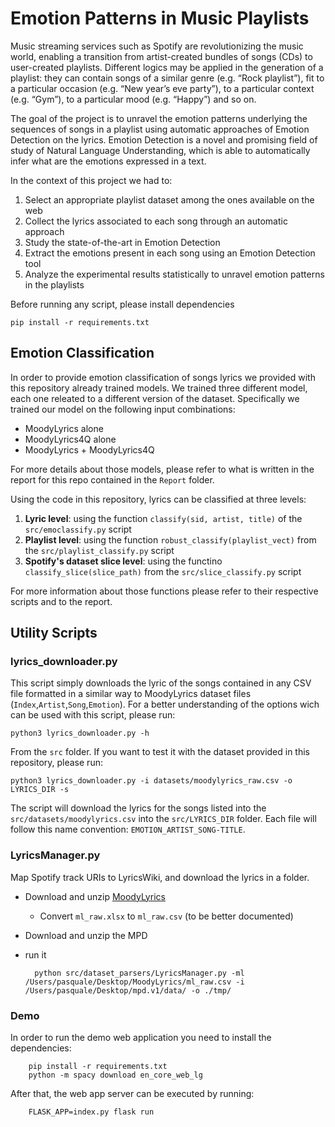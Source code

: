 # Emotion Patterns in Music Playlists

Music streaming services such as Spotify are revolutionizing the music world, enabling a
transition from artist-created bundles of songs (CDs) to user-created playlists. Different
logics may be applied in the generation of a playlist: they can contain songs of a similar
genre (e.g. “Rock playlist”), fit to a particular occasion (e.g. “New year’s eve party”), to a
particular context (e.g. “Gym”), to a particular mood (e.g. “Happy”) and so on.

The goal of the project is to unravel the emotion patterns underlying the sequences of songs
in a playlist using automatic approaches of Emotion Detection on the lyrics. Emotion
Detection is a novel and promising field of study of Natural Language Understanding, which
is able to automatically infer what are the emotions expressed in a text.

In the context of this project we had to:
1. Select an appropriate playlist dataset among the ones available on the web
2. Collect the lyrics associated to each song through an automatic approach
3. Study the state-of-the-art in Emotion Detection
4. Extract the emotions present in each song using an Emotion Detection tool
5. Analyze the experimental results statistically to unravel emotion patterns in the playlists


Before running any script, please install dependencies

    pip install -r requirements.txt

## Emotion Classification

In order to provide emotion classification of songs lyrics we provided with this
repository already trained models. We trained three different model, each one releated 
to a different version of the dataset. Specifically we trained our model on the
following input combinations:
 - MoodyLyrics alone
 - MoodyLyrics4Q alone
 - MoodyLyrics + MoodyLyrics4Q

 For more details about those models, please refer to what is written in the
 report for this repo contained in the `Report` folder.

 Using the code in this repository, lyrics can be classified at three levels:
  1. **Lyric level**: using the function `classify(sid, artist, title)` of the `src/emoclassify.py` script
  2. **Playlist level**: using the function `robust_classify(playlist_vect)` from the `src/playlist_classify.py` script  
  3. **Spotify's dataset slice level**: using the functino `classify_slice(slice_path)` from the `src/slice_classify.py` script

For more information about those functions please refer to their respective scripts and
to the report.

## Utility Scripts

### lyrics_downloader.py

This script simply downloads the lyric of the songs contained
in any CSV file formatted in a similar way to MoodyLyrics dataset
files (`Index`,`Artist`,`Song`,`Emotion`). For a better understanding
of the options wich can be used with this script, please run:

`python3 lyrics_downloader.py -h`

From the `src` folder. If you want to test it with the dataset provided in
this repository, please run:

`python3 lyrics_downloader.py -i datasets/moodylyrics_raw.csv -o LYRICS_DIR -s`

The script will download the lyrics for the songs listed into the `src/datasets/moodylyrics.csv`
into the `src/LYRICS_DIR` folder. Each file will follow this name convention:
`EMOTION_ARTIST_SONG-TITLE`.


### LyricsManager.py

Map Spotify track URIs to LyricsWiki, and download the lyrics in a folder.

- Download and unzip [MoodyLyrics](http://softeng.polito.it/erion/MoodyLyrics.zip)
    - Convert `ml_raw.xlsx` to `ml_raw.csv` (to be better documented)
- Download and unzip the MPD
- run it


        python src/dataset_parsers/LyricsManager.py -ml /Users/pasquale/Desktop/MoodyLyrics/ml_raw.csv -i /Users/pasquale/Desktop/mpd.v1/data/ -o ./tmp/


### Demo

In order to run the demo web application you need to install the dependencies:

        pip install -r requirements.txt
        python -m spacy download en_core_web_lg


After that, the web app server can be executed by running:


        FLASK_APP=index.py flask run

